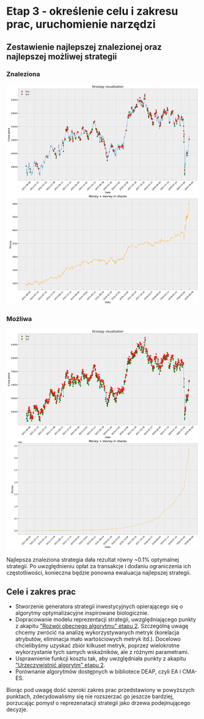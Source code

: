 # Etap 3 - określenie celu i zakresu prac, uruchomienie narzędzi

## Zestawienie najlepszej znalezionej oraz najlepszej możliwej strategii
### Znaleziona
![](best_strategy.png)

### Możliwa
![](best_possible_strategy.png)

Najlepsza znaleziona strategia dała rezultat równy ~0.1% optymalnej strategii. Po uwzględnieniu opłat za transakcje i dodaniu ograniczenia ich częstotliwości, konieczna będzie ponowna ewaluacja najlepszej strategii.

## Cele i zakres prac
- Stworzenie generatora strategii inwestycyjnych opierającego się o algorytmy optymalizacyjne inspirowane biologicznie.
- Dopracowanie modelu reprezentacji strategii, uwzględniającego punkty z akapitu ["Rozwój obecnego algorytmu" etapu 2](../2/README.md#rozwój-obecnego-algorytmu). Szczególną uwagę chcemy zwrócić na analizę wykorzystywanych metryk (korelacja atrybutów, eliminacja mało wartościowych metryk itd.). Docelowo chcielibyśmy uzyskać zbiór kilkuset metryk, poprzez wielokrotne wykorzystanie tych samych wskaźników, ale z różnymi parametrami.
- Usprawnienie funkcji kosztu tak, aby uwzględniała punkty z akapitu ["Urzeczywistnić algorytm" etapu 2](../2/README.md#rozwój-obecnego-algorytmu). 
- Porównanie algorytmów dostępnych w bibliotece DEAP, czyli EA i CMA-ES.

Biorąc pod uwagę dość szeroki zakres prac przedstawiony w powyższych punktach, zdecydowaliśmy się nie rozszerzać go jeszcze bardziej, porzucając pomysł o reprezenatacji strategii jako drzewa podejmującego decyzje.
